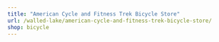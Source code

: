 ```yaml
---
title: "American Cycle and Fitness Trek Bicycle Store"
url: /walled-lake/american-cycle-and-fitness-trek-bicycle-store/
shop: bicycle
---
```

